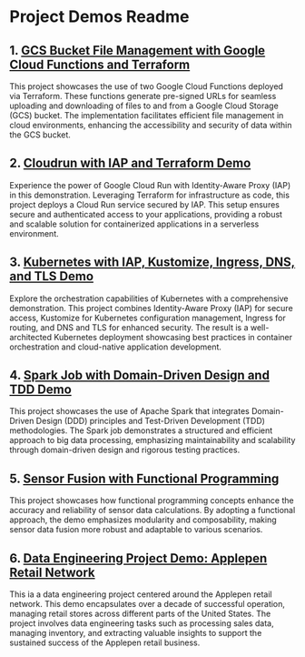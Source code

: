 # Project Demos Readme

## 1. [GCS Bucket File Management with Google Cloud Functions and Terraform](https://github.com/dosht/bobsled/tree/main/cloudfunction-terraform-demo)
This project showcases the use of two Google Cloud Functions deployed via Terraform. These functions generate pre-signed URLs for seamless uploading and downloading of files to and from a Google Cloud Storage (GCS) bucket. The implementation facilitates efficient file management in cloud environments, enhancing the accessibility and security of data within the GCS bucket.

## 2. [Cloudrun with IAP and Terraform Demo](https://github.com/dosht/bobsled/tree/main/iap-cloudrun-terraform-demo)
Experience the power of Google Cloud Run with Identity-Aware Proxy (IAP) in this demonstration. Leveraging Terraform for infrastructure as code, this project deploys a Cloud Run service secured by IAP. This setup ensures secure and authenticated access to your applications, providing a robust and scalable solution for containerized applications in a serverless environment.

## 3. [Kubernetes with IAP, Kustomize, Ingress, DNS, and TLS Demo](https://github.com/dosht/bobsled/tree/main/iap-k8s-demo)
Explore the orchestration capabilities of Kubernetes with a comprehensive demonstration. This project combines Identity-Aware Proxy (IAP) for secure access, Kustomize for Kubernetes configuration management, Ingress for routing, and DNS and TLS for enhanced security. The result is a well-architected Kubernetes deployment showcasing best practices in container orchestration and cloud-native application development.

## 4. [Spark Job with Domain-Driven Design and TDD Demo](https://github.com/dosht/bobsled/tree/main/online-retail)
This project showcases the use of Apache Spark that integrates Domain-Driven Design (DDD) principles and Test-Driven Development (TDD) methodologies. The Spark job demonstrates a structured and efficient approach to big data processing, emphasizing maintainability and scalability through domain-driven design and rigorous testing practices.

## 5. [Sensor Fusion with Functional Programming](https://github.com/dosht/bobsled/tree/main/sensor-fusion)
This project showcases how functional programming concepts enhance the accuracy and reliability of sensor data calculations. By adopting a functional approach, the demo emphasizes modularity and composability, making sensor data fusion more robust and adaptable to various scenarios.

## 6. [Data Engineering Project Demo: Applepen Retail Network](https://github.com/dosht/bobsled/tree/main/online-retail)
This ia a data engineering project centered around the Applepen retail network. This demo encapsulates over a decade of successful operation, managing retail stores across different parts of the United States. The project involves data engineering tasks such as processing sales data, managing inventory, and extracting valuable insights to support the sustained success of the Applepen retail business.
